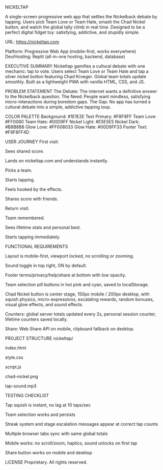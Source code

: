 NICKELTAP

A single-screen progressive web app that settles the Nickelback debate by tapping.
Users pick Team Love or Team Hate, smash the Chad Nickel button, and watch the global tally climb in real time.
Designed to be a perfect digital fidget toy: satisfying, addictive, and stupidly simple.

URL: https://nickeltap.com

Platform: Progressive Web App (mobile-first, works everywhere)
Dev/Hosting: Replit (all-in-one hosting, backend, database)

EXECUTIVE SUMMARY
Nickeltap gamifies a cultural debate with one mechanic: tap to vote. Users select Team Love or Team Hate and tap a silver nickel button featuring Chad Kroeger. Global team totals update smoothly. Built as a lightweight PWA with vanilla HTML, CSS, and JS.

PROBLEM STATEMENT
The Debate: The internet wants a definitive answer to the Nickelback question.
The Need: People want mindless, satisfying micro-interactions during boredom gaps.
The Gap: No app has turned a cultural debate into a simple, addictive tapping loop.

COLOR PALETTE
Background: #1E1E2E
Text Primary: #F8F8FF
Team Love: #FF0080
Team Hate: #00D9FF
Nickel Light: #E5E5E5
Nickel Dark: #B8B8B8
Glow Love: #FF008033
Glow Hate: #00D9FF33
Footer Text: #F8F8FF4D

USER JOURNEY
First visit:

Sees shared score.

Lands on nickeltap.com and understands instantly.

Picks a team.

Starts tapping.

Feels hooked by the effects.

Shares score with friends.

Return visit:

Team remembered.

Sees lifetime stats and personal best.

Starts tapping immediately.

FUNCTIONAL REQUIREMENTS

Layout is mobile-first, viewport locked, no scrolling or zooming.

Sound toggle in top right, ON by default.

Footer terms/privacy/help/share at bottom with low opacity.

Team selection pill buttons in hot pink and cyan, saved to localStorage.

Chad Nickel button is center stage, 150px mobile / 200px desktop, with squish physics, micro-expressions, escalating rewards, random bonuses, visual glow effects, and sound effects.

Counters: global server totals updated every 2s, personal session counter, lifetime counters saved locally.

Share: Web Share API on mobile, clipboard fallback on desktop.

PROJECT STRUCTURE
nickeltap/

index.html

style.css

script.js

chad-nickel.png

tap-sound.mp3

TESTING CHECKLIST

Tap squish is instant, no lag at 10 taps/sec

Team selection works and persists

Streak system and stage escalation messages appear at correct tap counts

Multiple browser tabs sync with same global totals

Mobile works: no scroll/zoom, haptics, sound unlocks on first tap

Share button works on mobile and desktop

LICENSE
Proprietary. All rights reserved.
